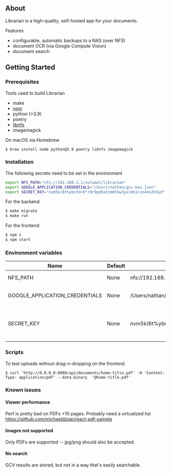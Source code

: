 ## About

Librarian is a high-quality, self-hosted app for your documents.

Features

* configurable, automatic backups to a NAS (over NFS)
* document OCR (via Google Compute Vision)
* document search

## Getting Started

### Prerequisites

Tools used to build Librarian

* make
* [npm](https://www.npmjs.com/get-npm)
* python (>3.9)
* poetry
* [libnfs](https://github.com/sahlberg/libnfs)
* imagemagick

On macOS via Homebrew

```
$ brew install node python@3.9 poetry libnfs imagemagick 
```

### Installation

The following secrets need to be set in the environment

```bash
export NFS_PATH="nfs://192.168.1.1/volume1/librarian"
export GOOGLE_APPLICATION_CREDENTIALS="/Users/nathan/gcv-key.json"
export SECRET_KEY="nvm5k(6t%ybnfd+8*)9r9p@hatnm#1%w3yx(#o1+zo44x2b3yd"
```

For the backend

```bash
$ make migrate
$ make run
```

For the frontend

```bash
$ npm i
$ npm start
```

### Environment variables

| Name | Default | Example | Description |
| --- | --- | --- | --- |
| NFS_PATH | None | nfs://192.168.1.1/volume1/librarian | Path to an NFS folder to backup documents to |
| GOOGLE_APPLICATION_CREDENTIALS | None | /Users/nathan/gcv-key.json | Path a JSON file containing service account credentials for Google Compute Vision |
| SECRET_KEY | None | nvm5k(6t%ybnfd+8*)9r9p@hatnm#1%w3yx(#o1+zo44x2b3yd | Secret key for Django -- can generate one with `python -c 'from django.core.management.utils import get_random_secret_key; print(get_random_secret_key())'` |

### Scripts

To test uploads without drag-n-dropping on the frontend

```
$ curl 'http://0.0.0.0:8000/api/documents/home-title.pdf' -H 'Content-Type: application/pdf' --data-binary  '@home-title.pdf'
```

### Known issues

#### Viewer performance

Perf is pretty bad on PDFs >10 pages. Probably need a virtualized list https://github.com/michaeldzjap/react-pdf-sample

#### Images not supported

Only PDFs are supported -- jpg/png should also be accepted.

#### No search

GCV results are stored, but not in a way that's easily searchable.